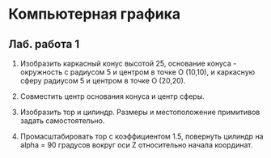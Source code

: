 # Компьютерная графика

## Лаб. работа 1

1. Изобразить каркасный конус высотой 25, основание конуса - окружность с радиусом 5
и центром в точке O (10,10), и каркасную сферу радиусом 5 и центром в точке O
(20,20).

2. Совместить центр основания конуса и центр сферы.

3. Изобразить тор и цилиндр. Размеры и местоположение примитивов задать
самостоятельно.

4. Промасштабировать тор с коэффициентом 1.5, повернуть цилиндр на alpha = 90 градусов вокруг оси
Z относительно начала координат.
